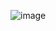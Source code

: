 ![image](https://user-images.githubusercontent.com/19934260/221661892-8f48f4ed-a00f-433c-bcb3-08872aa479e9.png)
